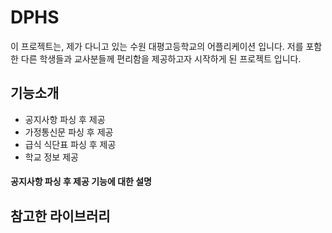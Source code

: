 # DPHS

이 프로젝트는, 제가 다니고 있는 수원 대평고등학교의 어플리케이션 입니다. 
저를 포함한 다른 학생들과 교사분들께 편리함을 제공하고자 시작하게 된 프로젝트 입니다.

## 기능소개
* 공지사항 파싱 후 제공
* 가정통신문 파싱 후 제공
* 급식 식단표 파싱 후 제공
* 학교 정보 제공

#### 공지사항 파싱 후 제공 기능에 대한 설명


## 참고한 라이브러리
